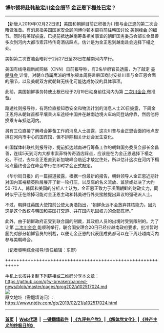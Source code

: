 ### 博尔顿将赴韩敲定川金会细节 金正恩下榻处已定？
------------------------

<div class="post_content">
 <p>
  【新唐人2019年02月22日讯】美国和朝鲜目前正积极为川普与金正恩的第二次会晤做准备。有消息指美国国家安全顾问博尔顿本周将前往韩国讨论
  <a href="https://www.ntdtv.com/gb/美朝峰会.htm">
   美朝峰会
  </a>
  的细节。同时有美媒披露，已提前抵达越南筹备相关事宜的朝鲜国务委员会部长金昌善多次到河内大都市索菲特传奇酒店踩点，估计是为金正恩到越南赴会选择下榻之处。
 </p>
 <p>
  美朝第二次首脑会晤将于2月27日至28日在越南河内举行。
 </p>
 <p>
  美国有线电视新闻网络（CNN）日前报导称，有2名华府官员透露，为了敲定
  <a href="https://www.ntdtv.com/gb/美朝峰会.htm">
   美朝峰会
  </a>
  详情，对朝立场属鹰派的博尔顿本周将赴韩国商讨安排川普与金正恩会面的细节，以及美朝双方就朝鲜无核化可能达成协议的具体事项。
 </p>
 <p>
  此前，美国朝鲜事务特使比根已经于2月19日动身前往河内为第
  <a href="https://www.ntdtv.com/gb/二次川金会.htm">
   二次川金会
  </a>
  做准备。
 </p>
 <p>
  路透社则报导称，有两位直接知悉安全和物流计划的消息人士20日披露，下周金正恩将从朝鲜首都平壤乘火车途经中国并在越南边境火车站同登站停靠，然后他将换乘专车抵达河内。
 </p>
 <p>
  另有三位直接了解峰会筹备工作的消息人士披露，这次川普与金正恩会面的地点安排在河内市中心的国宾馆，但不排除相关计划会发生变化。
 </p>
 <p>
  韩国媒体韩联社则报导称，提前抵达越南进行筹备工作的朝鲜国务委员会部长金昌善，连续5天到河内大都市索菲特传奇酒店踩点，应该是在为金正恩选择下榻之处。不过，去年金正恩直到新加坡峰会临近才敲定住处，所以估计这次在河内下榻地点最终也会在峰会举行在即时才会正式敲定。
 </p>
 <p>
  《华尔街日报》的一篇报道披露，根据一份最新的报告，朝鲜领导人金正恩近期针对国内富裕精英阶层展开了新一轮打压，以反腐的名义流放、监禁或处决了大约50-70人。韩国和美国的分析人士认为，金正恩正致力于巩固朝鲜的财政实力，同时似乎正在除掉可能对金正恩主动和韩美进行外交接触提出异议的强硬派人士。
 </p>
 <p>
  不过，朝鲜驻英国大使馆前公使太勇浩指出，“朝鲜永远不会放弃其核能力，因为这是这个政权与韩国和美国打交道、并在国内巩固权力的全部底牌。”
 </p>
 <p>
  此外，由于朝鲜政府正受到联合国的制裁，其政府人员的出境时受到限制的。为了让第
  <a href="https://www.ntdtv.com/gb/二次川金会.htm">
   二次川金会
  </a>
  能顺利举行，联合国安理会20日已经应越南政府要求，批准暂时豁免对部分朝鲜官员的制裁，以便让金正恩的代表团成员都可以在下周赴越南河内参与美朝峰会。
 </p>
 <p>
  （记者黎明综合报导/责任编辑：东野）
 </p>
 <div class="single_ad">
 </div>
</div>

+++++++++++++++++++++++++++++++++++++++++++++++++++++++++++<br/><br/>
手机上长按并复制下列链接或二维码分享本文章：<br/>
https://github.com/gfw-breaker/banned-news/blob/master/pages/prog202/a102517024.md <br/>
<a href='https://github.com/gfw-breaker/banned-news/blob/master/pages/prog202/a102517024.md'><img src='https://github.com/gfw-breaker/banned-news/blob/master/pages/prog202/a102517024.md.png'/></a> <br/>
原文地址（需翻墙访问）：https://www.ntdtv.com/gb/2019/02/21/a102517024.html


------------------------
#### [首页](https://github.com/gfw-breaker/banned-news/blob/master/README.md) &nbsp;|&nbsp; [Web代理](https://github.com/labour-camp/helloworld) &nbsp;|&nbsp; [一键翻墙软件](https://github.com/gfw-breaker/nogfw/blob/master/README.md) &nbsp;| [《九评共产党》](https://github.com/gfw-breaker/9ping.md/blob/master/README.md#九评之一评共产党是什么) | [《解体党文化》](https://github.com/gfw-breaker/jtdwh.md/blob/master/README.md) | [《共产主义的终极目的》](https://github.com/gfw-breaker/gczydzjmd.md/blob/master/README.md)

